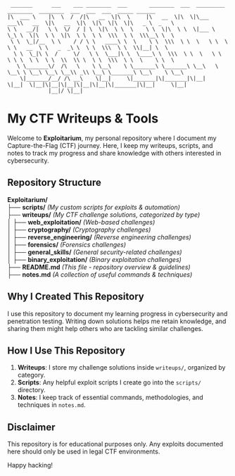 ```
 _______      ___    ___ ________  ___       ________  ___  _________  ________  ________  ___  ___  ___  _____ ______      
|\  ___ \    |\  \  /  /|\   __  \|\  \     |\   __  \|\  \|\___   ___\\   __  \|\   __  \|\  \|\  \|\  \|\   _ \  _   \    
\ \   __/|   \ \  \/  / | \  \|\  \ \  \    \ \  \|\  \ \  \|___ \  \_\ \  \|\  \ \  \|\  \ \  \ \  \\\  \ \  \\\__\ \  \   
 \ \  \_|/__  \ \    / / \ \   ____\ \  \    \ \  \\\  \ \  \   \ \  \ \ \   __  \ \   _  _\ \  \ \  \\\  \ \  \\|__| \  \  
  \ \  \_|\ \  /     \/   \ \  \___|\ \  \____\ \  \\\  \ \  \   \ \  \ \ \  \ \  \ \  \\  \\ \  \ \  \\\  \ \  \    \ \  \ 
   \ \_______\/  /\   \    \ \__\    \ \_______\ \_______\ \__\   \ \__\ \ \__\ \__\ \__\\ _\\ \__\ \_______\ \__\    \ \__\
    \|_______/__/ /\ __\    \|__|     \|_______|\|_______|\|__|    \|__|  \|__|\|__|\|__|\|__|\|__|\|_______|\|__|     \|__|
             |__|/ \|__|                                                                                                    

```
# My CTF Writeups & Tools

Welcome to **Exploitarium**, my personal repository where I document my Capture-the-Flag (CTF) journey. Here, I keep my writeups, scripts, and notes to track my progress and share knowledge with others interested in cybersecurity.

## Repository Structure
**Exploitarium/**  
 ├── **scripts/** *(My custom scripts for exploits & automation)*  
 ├── **writeups/** *(My CTF challenge solutions, categorized by type)*  
 │    ├── **web_exploitation/** *(Web-based challenges)*  
 │    ├── **cryptography/** *(Cryptography challenges)*  
 │    ├── **reverse_engineering/** *(Reverse engineering challenges)*  
 │    ├── **forensics/** *(Forensics challenges)*  
 │    ├── **general_skills/** *(General security-related challenges)*  
 │    ├── **binary_exploitation/** *(Binary exploitation challenges)*  
 ├── **README.md** *(This file - repository overview & guidelines)*  
 ├── **notes.md** *(A collection of useful commands & techniques)* 

## Why I Created This Repository
I use this repository to document my learning progress in cybersecurity and penetration testing. Writing down solutions helps me retain knowledge, and sharing them might help others who are tackling similar challenges.

## How I Use This Repository
1. **Writeups**: I store my challenge solutions inside `writeups/`, organized by category.
2. **Scripts**: Any helpful exploit scripts I create go into the `scripts/` directory.
3. **Notes**: I keep track of essential commands, methodologies, and techniques in `notes.md`.

## Disclaimer
This repository is for educational purposes only. Any exploits documented here should only be used in legal CTF environments.

Happy hacking!


